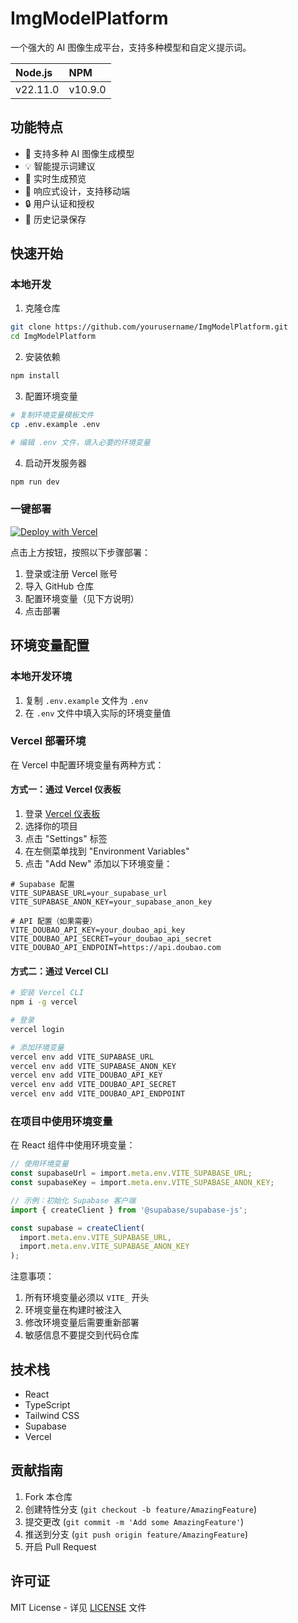 # ImgModelPlatform

一个强大的 AI 图像生成平台，支持多种模型和自定义提示词。

| Node.js | NPM |
| :-----  | :-- |
| v22.11.0 | v10.9.0 |

## 功能特点

- 🎨 支持多种 AI 图像生成模型
- 💡 智能提示词建议
- 🔄 实时生成预览
- 📱 响应式设计，支持移动端
- 🔒 用户认证和授权
- 💾 历史记录保存

## 快速开始

### 本地开发

1. 克隆仓库
```bash
git clone https://github.com/yourusername/ImgModelPlatform.git
cd ImgModelPlatform
```

2. 安装依赖
```bash
npm install
```

3. 配置环境变量
```bash
# 复制环境变量模板文件
cp .env.example .env

# 编辑 .env 文件，填入必要的环境变量
```

4. 启动开发服务器
```bash
npm run dev
```

### 一键部署

[![Deploy with Vercel](https://vercel.com/button)](https://vercel.com/new/clone?repository-url=https%3A%2F%2Fgithub.com%2Ffmw666%2FDesigngpt-Inspark)

点击上方按钮，按照以下步骤部署：

1. 登录或注册 Vercel 账号
2. 导入 GitHub 仓库
3. 配置环境变量（见下方说明）
4. 点击部署

## 环境变量配置

### 本地开发环境

1. 复制 `.env.example` 文件为 `.env`
2. 在 `.env` 文件中填入实际的环境变量值

### Vercel 部署环境

在 Vercel 中配置环境变量有两种方式：

#### 方式一：通过 Vercel 仪表板

1. 登录 [Vercel 仪表板](https://vercel.com/dashboard)
2. 选择你的项目
3. 点击 "Settings" 标签
4. 在左侧菜单找到 "Environment Variables"
5. 点击 "Add New" 添加以下环境变量：

```env
# Supabase 配置
VITE_SUPABASE_URL=your_supabase_url
VITE_SUPABASE_ANON_KEY=your_supabase_anon_key

# API 配置（如果需要）
VITE_DOUBAO_API_KEY=your_doubao_api_key
VITE_DOUBAO_API_SECRET=your_doubao_api_secret
VITE_DOUBAO_API_ENDPOINT=https://api.doubao.com
```

#### 方式二：通过 Vercel CLI

```bash
# 安装 Vercel CLI
npm i -g vercel

# 登录
vercel login

# 添加环境变量
vercel env add VITE_SUPABASE_URL
vercel env add VITE_SUPABASE_ANON_KEY
vercel env add VITE_DOUBAO_API_KEY
vercel env add VITE_DOUBAO_API_SECRET
vercel env add VITE_DOUBAO_API_ENDPOINT
```

### 在项目中使用环境变量

在 React 组件中使用环境变量：

```typescript
// 使用环境变量
const supabaseUrl = import.meta.env.VITE_SUPABASE_URL;
const supabaseKey = import.meta.env.VITE_SUPABASE_ANON_KEY;

// 示例：初始化 Supabase 客户端
import { createClient } from '@supabase/supabase-js';

const supabase = createClient(
  import.meta.env.VITE_SUPABASE_URL,
  import.meta.env.VITE_SUPABASE_ANON_KEY
);
```

注意事项：
1. 所有环境变量必须以 `VITE_` 开头
2. 环境变量在构建时被注入
3. 修改环境变量后需要重新部署
4. 敏感信息不要提交到代码仓库

## 技术栈

- React
- TypeScript
- Tailwind CSS
- Supabase
- Vercel

## 贡献指南

1. Fork 本仓库
2. 创建特性分支 (`git checkout -b feature/AmazingFeature`)
3. 提交更改 (`git commit -m 'Add some AmazingFeature'`)
4. 推送到分支 (`git push origin feature/AmazingFeature`)
5. 开启 Pull Request

## 许可证

MIT License - 详见 [LICENSE](LICENSE) 文件 